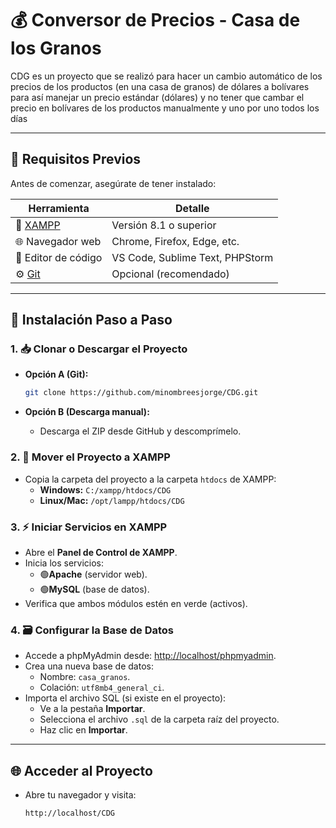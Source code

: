 # 💰 Conversor de Precios - Casa de los Granos  
CDG es un proyecto que se realizó para hacer un cambio automático de los precios de los productos (en una casa de granos) de dólares a bolívares para así manejar un precio estándar (dólares) y no tener que cambar el precio en bolívares de los productos manualmente y uno por uno todos los días

 


---


## 🔧 Requisitos Previos  
Antes de comenzar, asegúrate de tener instalado:  

| Herramienta | Detalle |  
|-------------|---------|  
| 🚀 [XAMPP](https://www.apachefriends.org/es/index.html) | Versión 8.1 o superior |  
| 🌐 Navegador web | Chrome, Firefox, Edge, etc. |  
| 📝 Editor de código | VS Code, Sublime Text, PHPStorm |  
| ⚙️ [Git](https://git-scm.com/) | Opcional (recomendado) |  



---



## 🚀 **Instalación Paso a Paso**

### 1. 📥 **Clonar o Descargar el Proyecto**
   - **Opción A (Git):**
     ```bash
     git clone https://github.com/minombreesjorge/CDG.git
     ```
     
   - **Opción B (Descarga manual):**
     - Descarga el ZIP desde GitHub y descomprímelo.

       

### 2. 📂 **Mover el Proyecto a XAMPP**
   - Copia la carpeta del proyecto a la carpeta `htdocs` de XAMPP:
     - **Windows:** `C:/xampp/htdocs/CDG`
     - **Linux/Mac:** `/opt/lampp/htdocs/CDG`

      

### 3. ⚡ **Iniciar Servicios en XAMPP**
   - Abre el **Panel de Control de XAMPP**.
   - Inicia los servicios:
     - 🟢**Apache** (servidor web).
     - 🟢**MySQL** (base de datos).
   - Verifica que ambos módulos estén en verde (activos).
     


### 4. 🗃️  **Configurar la Base de Datos**
   - Accede a phpMyAdmin desde: [http://localhost/phpmyadmin](http://localhost/phpmyadmin).
   - Crea una nueva base de datos:
     - Nombre: `casa_granos`.
     - Colación: `utf8mb4_general_ci`.
   - Importa el archivo SQL (si existe en el proyecto):
     - Ve a la pestaña **Importar**.
     - Selecciona el archivo `.sql` de la carpeta raíz del proyecto.
     - Haz clic en **Importar**.
       


---



## 🌐 **Acceder al Proyecto**
- Abre tu navegador y visita:
  ```bash
  http://localhost/CDG
